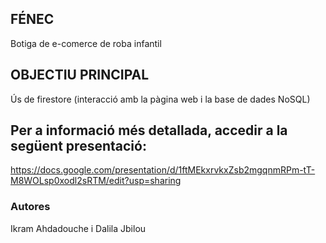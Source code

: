 ## FÉNEC
Botiga de e-comerce de roba infantil
## OBJECTIU PRINCIPAL 
Ús de firestore (interacció amb la pàgina web i la base de dades NoSQL)

## Per a informació més detallada, accedir a la següent presentació:

https://docs.google.com/presentation/d/1ftMEkxrvkxZsb2mgqnmRPm-tT-M8WOLsp0xodl2sRTM/edit?usp=sharing

### Autores

Ikram Ahdadouche i Dalila Jbilou
